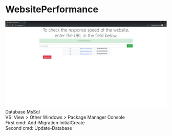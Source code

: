 # WebsitePerformance
![alt text](Present.png)
Database MsSql  
VS: View > Other Windows > Package Manager Console  
First cmd: Add-Migration InitialCreate  
Second cmd: Update-Database
